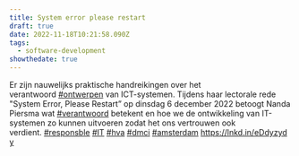 ```yaml
---
title: System error please restart
draft: true
date: 2022-11-18T10:21:58.090Z
tags:
  - software-development
showthedate: true
---
```

Er zijn nauwelijks praktische handreikingen over het verantwoord [\#ontwerpen](https://www.linkedin.com/feed/hashtag/?keywords=ontwerpen&highlightedUpdateUrns=urn%3Ali%3Aactivity%3A6999000444811235328) van ICT-systemen. Tijdens haar lectorale rede "System Error, Please Restart” op dinsdag 6 december 2022 betoogt Nanda Piersma wat [\#verantwoord](https://www.linkedin.com/feed/hashtag/?keywords=verantwoord&highlightedUpdateUrns=urn%3Ali%3Aactivity%3A6999000444811235328) betekent en hoe we de ontwikkeling van IT-systemen zo kunnen uitvoeren zodat het ons vertrouwen ook verdient. [\#responsble](https://www.linkedin.com/feed/hashtag/?keywords=responsble&highlightedUpdateUrns=urn%3Ali%3Aactivity%3A6999000444811235328) [\#IT](https://www.linkedin.com/feed/hashtag/?keywords=it&highlightedUpdateUrns=urn%3Ali%3Aactivity%3A6999000444811235328) [\#hva](https://www.linkedin.com/feed/hashtag/?keywords=hva&highlightedUpdateUrns=urn%3Ali%3Aactivity%3A6999000444811235328) [\#dmci](https://www.linkedin.com/feed/hashtag/?keywords=dmci&highlightedUpdateUrns=urn%3Ali%3Aactivity%3A6999000444811235328) [\#amsterdam](https://www.linkedin.com/feed/hashtag/?keywords=amsterdam&highlightedUpdateUrns=urn%3Ali%3Aactivity%3A6999000444811235328) <https://lnkd.in/eDdyzydy>